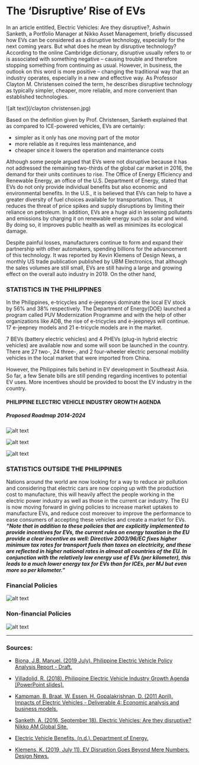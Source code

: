 # The ‘Disruptive’ Rise of EVs 


In an article entitled, Electric Vehicles: Are they disruptive?, Ashwin Sanketh, a Portfolio Manager at Nikko Asset Management, briefly discussed how EVs can be considered as a disruptive technology, especially for the next coming years. But what does he mean by disruptive technology? According to the online Cambridge dictionary, disruptive usually refers to or is associated with something negative – causing trouble and therefore stopping something from continuing as usual. However, in business, the outlook on this word is more positive – changing the traditional way that an industry operates, especially in a new and effective way. As Professor Clayton M. Christensen coined the term, he describes disruptive technology as typically simpler, cheaper, more reliable, and more convenient than established technologies. 

![alt text](/clayton christensen.jpg)

Based on the definition given by Prof. Christensen, Sanketh explained that as compared to ICE-powered vehicles, EVs are certainly: 

* simpler as it only has one moving part of the motor
* more reliable as it requires less maintenance, and 
* cheaper since it lowers the operation and maintenance costs 

Although some people argued that EVs were not disruptive because it has not addressed the remaining two-thirds of the global car market in 2016, the demand for their units continues to rise. The Office of Energy Efficiency and Renewable Energy, an office of the U.S. Department of Energy, stated that EVs do not only provide individual benefits but also economic and environmental benefits. In the U.S., it is believed that EVs can help to have a greater diversity of fuel choices available for transportation. Thus, it reduces the threat of price spikes and supply disruptions by limiting their reliance on petroleum.  In addition, EVs are a huge aid in lessening pollutants and emissions by charging it on renewable energy such as solar and wind. By doing so, it improves public health as well as minimizes its ecological damage.

Despite painful losses, manufacturers continue to form and expand their partnership with other automakers, spending billions for the advancement of this technology. It was reported by Kevin Klemens of Design News, a monthly US trade publication published by UBM Electronics, that although the sales volumes are still small, EVs are still having a large and growing effect on the overall auto industry in 2019. On the other hand,


### STATISTICS IN THE PHILIPPINES

In the Philippines, e-tricycles and e-jeepneys dominate the local EV stock by 56% and 38% respectively. The Department of Energy(DOE) launched a program called PUV Modernization Programme and with the help of other organizations like ADB, the rise of e-tricycles and e-jeepneys will continue. 17 e-jeepney models and 21 e-tricycle models are in the market.

7 BEVs (battery electric vehicles) and 4 PHEVs (plug-in hybrid electric vehicles) are available now and some will soon be launched in the country. There are 27 two-, 24 three-, and 2 four-wheeler electric personal mobility vehicles in the local market that were imported from China.

However, the Philippines falls behind in EV development in Southeast Asia. So far, a few Senate bills are still pending regarding incentives to potential EV uses. More incentives should be provided to boost the EV industry in the country.

#### PHILIPPINE ELECTRIC VEHICLE INDUSTRY GROWTH AGENDA
##### Proposed Roadmap 2014-2024
![alt text](/statsph1.png)

![alt text](/statsph2.png)

![alt text](/statsph2.png)


### STATISTICS OUTSIDE THE PHILIPPINES

Nations around the world are now looking for a way to reduce air pollution and considering that electric cars are now coping up with the production cost to manufacture, this will heavily affect the people working in the electric power industry as well as those in the current car industry. The EU is now moving forward in giving policies to increase market uptakes to manufacture EVs, and reduce cost moreover to improve the performance to ease consumers of accepting these vehicles and create a market for EVs.
**_“Note that in addition to these policies that are explicitly implemented to provide incentives for EVs, the current rules on energy taxation in the EU provide a clear incentive as well: Directive 2003/96/EC fixes higher minimum tax rates for transport fuels than taxes on electricity, and these are reflected in higher national rates in almost all countries of the EU. In conjunction with the relatively low energy use of EVs (per kilometer), this leads to a much lower energy tax for EVs than for ICEs, per MJ but even more so per kilometer.”_**

### Financial Policies
![alt text](/EUfinancial.png)
### Non-financial Policies
![alt text](/EUnonfinancial.png)

***
### Sources:
- [Biona, J.B. Manuel. (2019 July). Philippine Electric Vehicle Policy Analysis Report - Draft.](https://www.researchgate.net/publication/335464260_Philippine_Electric_Vehicle_Policy_Analysis_Report_-_Draft_Report) 

- [Villadolid, R. (2018). Philippine Electric Vehicle Industry Growth Agenda [PowerPoint slides].](https://boi.gov.ph/wp-content/uploads/2018/03/Electric-Vehicle-Industry-Roadmap.pdf)

- [Kampman, B. Braat, W. Essen, H. Gopalakrishnan, D. (2011 April). Impacts of Electric Vehicles - Deliverable 4: Economic analysis and business models.](https://ec.europa.eu/clima/sites/clima/files/transport/vehicles/docs/d4_en.pdf)

- [Sanketh, A. (2016, September 18). Electric Vehicles: Are they disruptive? Nikko AM Global Site.](https://en.nikkoam.com/articles/2016/09/electric-vehicles-are-they-disruptive)

- [Electric Vehicle Benefits. (n.d.). Department of Energy.](https://www.energy.gov/eere/electricvehicles/electric-vehicle-benefits)

- [Klemens, K. (2019, July 11). EV Disruption Goes Beyond Mere Numbers. Design News.](https://www.designnews.com/ev-disruption-goes-beyond-mere-numbers)


